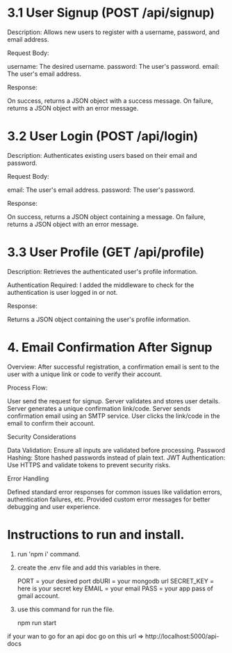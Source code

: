 # 3.1 User Signup (POST /api/signup)

Description: Allows new users to register with a username, password, and email address.

Request Body:

username: The desired username.
password: The user's password.
email: The user's email address.

Response:

On success, returns a JSON object with a success message.
On failure, returns a JSON object with an error message.

# 3.2 User Login (POST /api/login)

Description: Authenticates existing users based on their email and password.

Request Body:

email: The user's email address.
password: The user's password.

Response:

On success, returns a JSON object containing a message.
On failure, returns a JSON object with an error message.

# 3.3 User Profile (GET /api/profile)

Description: Retrieves the authenticated user's profile information.

Authentication Required: I added the middleware to check for the authentication is user logged in or not.

Response:

Returns a JSON object containing the user's profile information.

# 4. Email Confirmation After Signup

Overview: After successful registration, a confirmation email is sent to the user with a unique link or code to verify their account.

Process Flow:

User send the request for signup.
Server validates and stores user details.
Server generates a unique confirmation link/code.
Server sends confirmation email using an SMTP service.
User clicks the link/code in the email to confirm their account.

Security Considerations

Data Validation: Ensure all inputs are validated before processing.
Password Hashing: Store hashed passwords instead of plain text.
JWT Authentication: Use HTTPS and validate tokens to prevent security risks.

Error Handling

Defined standard error responses for common issues like validation errors, authentication failures, etc.
Provided custom error messages for better debugging and user experience.

# Instructions to run and install.

1. run 'npm i' command.

2. create the .env file and add this variables in there.

    PORT = your desired port
    dbURI = your mongodb url
    SECRET_KEY = here is your secret key
    EMAIL = your email 
    PASS = your app pass of gmail account.

3. use this command for run the file.

    npm run start

if your wan to go for an api doc go on this url => http://localhost:5000/api-docs